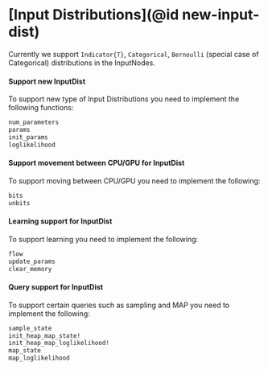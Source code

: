 # [Input Distributions](@id new-input-dist)

Currently we support `Indicator{T}`, `Categorical`, `Bernoulli` (special case of Categorical) distributions in the InputNodes.

#### Support new InputDist
To support new type of Input Distributions you need to implement
the following functions:

```julia
num_parameters
params
init_params
loglikelihood
```

#### Support movement between CPU/GPU for InputDist

To support moving between CPU/GPU you need to implement the following:

```julia
bits
unbits
```

#### Learning support for InputDist

To support learning you need to implement the following:

```julia
flow
update_params
clear_memory
```

#### Query support for InputDist

To support certain queries such as sampling and MAP you need to implement the following:

```julia
sample_state
init_heap_map_state!
init_heap_map_loglikelihood!
map_state
map_loglikelihood
```
